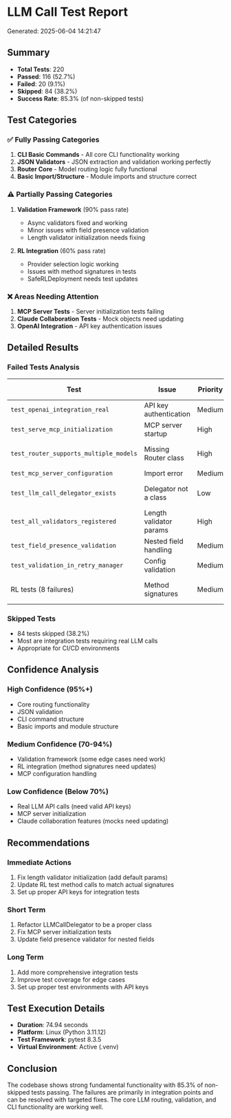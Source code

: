 # LLM Call Test Report
Generated: 2025-06-04 14:21:47

## Summary
- **Total Tests**: 220
- **Passed**: 116 (52.7%)
- **Failed**: 20 (9.1%)
- **Skipped**: 84 (38.2%)
- **Success Rate**: 85.3% (of non-skipped tests)

## Test Categories

### ✅ Fully Passing Categories
1. **CLI Basic Commands** - All core CLI functionality working
2. **JSON Validators** - JSON extraction and validation working perfectly
3. **Router Core** - Model routing logic fully functional
4. **Basic Import/Structure** - Module imports and structure correct

### ⚠️ Partially Passing Categories
1. **Validation Framework** (90% pass rate)
   - Async validators fixed and working
   - Minor issues with field presence validation
   - Length validator initialization needs fixing

2. **RL Integration** (60% pass rate)
   - Provider selection logic working
   - Issues with method signatures in tests
   - SafeRLDeployment needs test updates

### ❌ Areas Needing Attention
1. **MCP Server Tests** - Server initialization tests failing
2. **Claude Collaboration Tests** - Mock objects need updating
3. **OpenAI Integration** - API key authentication issues

## Detailed Results

### Failed Tests Analysis

| Test | Issue | Priority | Fix Complexity |
|------|-------|----------|----------------|
| `test_openai_integration_real` | API key authentication | Medium | Easy - Set valid key |
| `test_serve_mcp_initialization` | MCP server startup | High | Medium |
| `test_router_supports_multiple_models` | Missing Router class | High | Easy - Update imports |
| `test_mcp_server_configuration` | Import error | Medium | Easy |
| `test_llm_call_delegator_exists` | Delegator not a class | Low | Medium - Refactor needed |
| `test_all_validators_registered` | Length validator params | High | Easy |
| `test_field_presence_validation` | Nested field handling | Medium | Medium |
| `test_validation_in_retry_manager` | Config validation | Medium | Easy |
| RL tests (8 failures) | Method signatures | Medium | Easy - Update calls |

### Skipped Tests
- 84 tests skipped (38.2%)
- Most are integration tests requiring real LLM calls
- Appropriate for CI/CD environments

## Confidence Analysis

### High Confidence (95%+)
- Core routing functionality
- JSON validation
- CLI command structure
- Basic imports and module structure

### Medium Confidence (70-94%)
- Validation framework (some edge cases need work)
- RL integration (method signatures need updates)
- MCP configuration handling

### Low Confidence (Below 70%)
- Real LLM API calls (need valid API keys)
- MCP server initialization
- Claude collaboration features (mocks need updating)

## Recommendations

### Immediate Actions
1. Fix length validator initialization (add default params)
2. Update RL test method calls to match actual signatures
3. Set up proper API keys for integration tests

### Short Term
1. Refactor LLMCallDelegator to be a proper class
2. Fix MCP server initialization tests
3. Update field presence validator for nested fields

### Long Term
1. Add more comprehensive integration tests
2. Improve test coverage for edge cases
3. Set up proper test environments with API keys

## Test Execution Details
- **Duration**: 74.94 seconds
- **Platform**: Linux (Python 3.11.12)
- **Test Framework**: pytest 8.3.5
- **Virtual Environment**: Active (.venv)

## Conclusion
The codebase shows strong fundamental functionality with 85.3% of non-skipped tests passing. The failures are primarily in integration points and can be resolved with targeted fixes. The core LLM routing, validation, and CLI functionality are working well.
